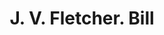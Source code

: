 ---
doi: 10.7916/D8QN7JSP
date_other: '1870'
date_other_textual: 1870-1879
form: printed ephemera
genre:
- Invoices
name:
- J. V. Fletcher
object_in_context_url: https://biggert.cul.columbia.edu/items/view/ave_biggert_00402
subject_hierarchical_geographic:
- Boston, Massachusetts, United States
subject_name:
- J. V. Fletcher
title: J. V. Fletcher. Bill
sort_title: J. V. Fletcher. Bill
call_number: ave_biggert_00402
coordinates:
- 42.35805555555556,-71.06361111111111
pid: ave_biggert_00402
identifiers: ave_biggert_00402
thumbnail: https://derivativo-3.library.columbia.edu/iiif/2/ldpd:344152/full/!256,256/0/native.jpg
permalink: "/items/ave_biggert_00402/"
layout: iiif-image-page
---